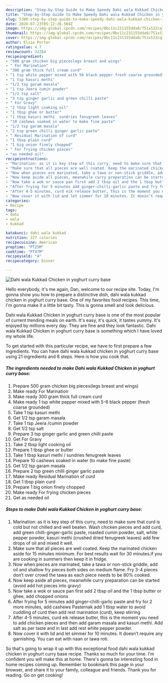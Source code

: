 ```yaml
---
description: "Step-by-Step Guide to Make Speedy Dahi wala Kukkad Chicken in yoghurt curry base"
title: "Step-by-Step Guide to Make Speedy Dahi wala Kukkad Chicken in yoghurt curry base"
slug: 5380-step-by-step-guide-to-make-speedy-dahi-wala-kukkad-chicken-in-yoghurt-curry-base
date: 2020-07-23T05:12:26.504Z
image: https://img-global.cpcdn.com/recipes/0bc11c231155dda0/751x532cq70/dahi-wala-kukkad-chicken-in-yoghurt-curry-base-recipe-main-photo.jpg
thumbnail: https://img-global.cpcdn.com/recipes/0bc11c231155dda0/751x532cq70/dahi-wala-kukkad-chicken-in-yoghurt-curry-base-recipe-main-photo.jpg
cover: https://img-global.cpcdn.com/recipes/0bc11c231155dda0/751x532cq70/dahi-wala-kukkad-chicken-in-yoghurt-curry-base-recipe-main-photo.jpg
author: Elsie Porter
ratingvalue: 4.7
reviewcount: 32284
recipeingredient:
- "500 gram chicken big pieceslegs breast and wings"
- " For Marination"
- "300 gram thick full cream curd"
- "1 tsp white pepper mixed with 56 black pepper fresh coarse grounded"
- "1 tsp kasuri methi"
- "1/2 tsp garam masala"
- "1 tsp Jeera cumin powder"
- "1/2 tsp salt"
- "3 tsp ginger garlic and green chilli paste"
- " For Gravy"
- "2 tbsp light cooking oil"
- "1 tbsp ghee or butter"
- "1 tbsp kasuri methi  sundries fenugreek leaves"
- "10 cashews soaked in water to make fine paste"
- "1/2 tsp garam masala"
- "2 tsp green chilli ginger garlic paste"
- " Residual Marination of curd"
- "1 tbsp plain curd"
- "1 big onion finely chopped"
- " For frying chicken pieces"
- "as needed oil"
recipeinstructions:
- "Marination: as it is key step of this curry, need to make sure that curd is cold but not chilled and well beaten. Wash chicken pieces and add curd, add green chilli-ginger-garlic paste, roasted cumin powder, salt, white pepper powder, kasuri methi (crushed dried fenugreek leaves) add few drops of oil and mixed it well."
- "Make sure that all pieces are well coated. Keep the marinated chicken aside for 15 minutes minimum. For best results wait for 30 minutes.if you are cooking in summers then keep it in fridge."
- "Now when pieces are marinated, take a tawa or non-stick griddle, add oil and shallow fry pieces both sides on medium flame. Fry 3-4 pieces don’t over crowd the tawa as each piece needs to be 80% cooked."
- "Now keep aside all pieces, meanwhile curry preparation can be started (avoid add hot pieces into gravy)"
- "Now take a wok or sauce pan first add 2 tbsp oil and the 1 tbsp butter or ghee, add chopped onions"
- "After frying for 5 minutes add ginger-chilli-garlic paste and fry for 2 more minutes, add cashews Pasternak add 1 tbsp water to avoid cuddling of curd then add rest marination (curd), keep stirring"
- "After 4-5 minutes, curd eik release butter, this is the moment you need to add chicken pieces and then add garam masala and kasuri methi. Add salt as per taste and in last add rest white pepper powder."
- "Now cover it with lid and let simmer for 10 minutes. It doesn’t require any garnishing. You can eat with naan or tawa roti."
categories:
- Recipe
tags:
- dahi
- wala
- kukkad

katakunci: dahi wala kukkad 
nutrition: 227 calories
recipecuisine: American
preptime: "PT25M"
cooktime: "PT47M"
recipeyield: "4"
recipecategory: Dinner

---
```



![Dahi wala Kukkad Chicken in yoghurt curry base](https://img-global.cpcdn.com/recipes/0bc11c231155dda0/751x532cq70/dahi-wala-kukkad-chicken-in-yoghurt-curry-base-recipe-main-photo.jpg)

Hello everybody, it's me again, Dan, welcome to our recipe site. Today, I'm gonna show you how to prepare a distinctive dish, dahi wala kukkad chicken in yoghurt curry base. One of my favorites food recipes. This time, I'm gonna make it a little bit tasty. This is gonna smell and look delicious.



Dahi wala Kukkad Chicken in yoghurt curry base is one of the most popular of current trending meals on earth. It's easy, it's quick, it tastes yummy. It's enjoyed by millions every day. They are fine and they look fantastic. Dahi wala Kukkad Chicken in yoghurt curry base is something which I have loved my whole life.


To get started with this particular recipe, we have to first prepare a few ingredients. You can have dahi wala kukkad chicken in yoghurt curry base using 21 ingredients and 8 steps. Here is how you cook that.

<!--inarticleads1-->

##### The ingredients needed to make Dahi wala Kukkad Chicken in yoghurt curry base:

1. Prepare 500 gram chicken big pieces(legs breast and wings)
1. Make ready  For Marination
1. Make ready 300 gram thick full cream curd
1. Make ready 1 tsp white pepper mixed with 5-6 black pepper (fresh coarse grounded)
1. Take 1 tsp kasuri methi
1. Get 1/2 tsp garam masala
1. Take 1 tsp Jeera /cumin powder
1. Get 1/2 tsp salt
1. Prepare 3 tsp ginger garlic and green chilli paste
1. Get  For Gravy
1. Take 2 tbsp light cooking oil
1. Prepare 1 tbsp ghee or butter
1. Take 1 tbsp kasuri methi / sundries fenugreek leaves
1. Prepare 10 cashews soaked in water (to make fine paste)
1. Get 1/2 tsp garam masala
1. Prepare 2 tsp green chilli ginger garlic paste
1. Make ready  Residual Marination of curd
1. Get 1 tbsp plain curd
1. Prepare 1 big onion finely chopped
1. Make ready  For frying chicken pieces
1. Get as needed oil




<!--inarticleads2-->

##### Steps to make Dahi wala Kukkad Chicken in yoghurt curry base:

1. Marination: as it is key step of this curry, need to make sure that curd is cold but not chilled and well beaten. Wash chicken pieces and add curd, add green chilli-ginger-garlic paste, roasted cumin powder, salt, white pepper powder, kasuri methi (crushed dried fenugreek leaves) add few drops of oil and mixed it well.
1. Make sure that all pieces are well coated. Keep the marinated chicken aside for 15 minutes minimum. For best results wait for 30 minutes.if you are cooking in summers then keep it in fridge.
1. Now when pieces are marinated, take a tawa or non-stick griddle, add oil and shallow fry pieces both sides on medium flame. Fry 3-4 pieces don’t over crowd the tawa as each piece needs to be 80% cooked.
1. Now keep aside all pieces, meanwhile curry preparation can be started (avoid add hot pieces into gravy)
1. Now take a wok or sauce pan first add 2 tbsp oil and the 1 tbsp butter or ghee, add chopped onions
1. After frying for 5 minutes add ginger-chilli-garlic paste and fry for 2 more minutes, add cashews Pasternak add 1 tbsp water to avoid cuddling of curd then add rest marination (curd), keep stirring
1. After 4-5 minutes, curd eik release butter, this is the moment you need to add chicken pieces and then add garam masala and kasuri methi. Add salt as per taste and in last add rest white pepper powder.
1. Now cover it with lid and let simmer for 10 minutes. It doesn’t require any garnishing. You can eat with naan or tawa roti.




So that's going to wrap it up with this exceptional food dahi wala kukkad chicken in yoghurt curry base recipe. Thanks so much for your time. I'm confident you will make this at home. There's gonna be interesting food in home recipes coming up. Remember to bookmark this page in your browser, and share it to your family, colleague and friends. Thank you for reading. Go on get cooking!
